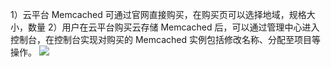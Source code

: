 1）云平台 Memcached 可通过官网直接购买，在购买页可以选择地域，规格大小，数量
2）用户在云平台购买云存储 Memcached 后，可以通过管理中心进入控制台，在控制台实现对购买的 Memcached 实例包括修改名称、分配至项目等操作。
![](http://imgcache.tce.fsphere.cn/image/mc.qcloudimg.com/static/img/f5ec7c5d6a503bbd28a39b65178711e6/cmemgoumai.png)
